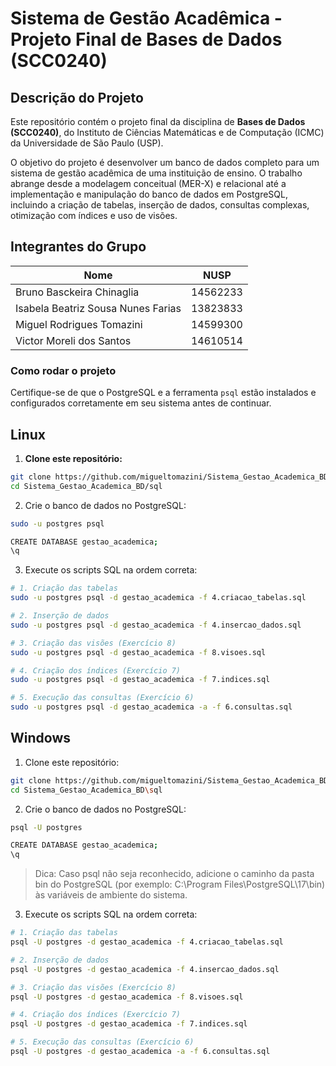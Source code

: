 # Sistema de Gestão Acadêmica - Projeto Final de Bases de Dados (SCC0240)

## Descrição do Projeto

Este repositório contém o projeto final da disciplina de **Bases de Dados (SCC0240)**, do Instituto de Ciências Matemáticas e de Computação (ICMC) da Universidade de São Paulo (USP).

O objetivo do projeto é desenvolver um banco de dados completo para um sistema de gestão acadêmica de uma instituição de ensino. O trabalho abrange desde a modelagem conceitual (MER-X) e relacional até a implementação e manipulação do banco de dados em PostgreSQL, incluindo a criação de tabelas, inserção de dados, consultas complexas, otimização com índices e uso de visões.

## Integrantes do Grupo

| Nome                                | NUSP     |
| ----------------------------------- | -------- |
| Bruno Basckeira Chinaglia           | 14562233 |
| Isabela Beatriz Sousa Nunes Farias  | 13823833 |
| Miguel Rodrigues Tomazini           | 14599300 |
| Victor Moreli dos Santos            | 14610514 |

### Como rodar o projeto

Certifique-se de que o PostgreSQL e a ferramenta `psql` estão instalados e configurados corretamente em seu sistema antes de continuar.

## Linux

1. **Clone este repositório:**

```bash
git clone https://github.com/migueltomazini/Sistema_Gestao_Academica_BD.git
cd Sistema_Gestao_Academica_BD/sql
```

2. Crie o banco de dados no PostgreSQL:

```bash
sudo -u postgres psql

CREATE DATABASE gestao_academica;
\q
```

3. Execute os scripts SQL na ordem correta:

```bash
# 1. Criação das tabelas
sudo -u postgres psql -d gestao_academica -f 4.criacao_tabelas.sql

# 2. Inserção de dados
sudo -u postgres psql -d gestao_academica -f 4.insercao_dados.sql

# 3. Criação das visões (Exercício 8)
sudo -u postgres psql -d gestao_academica -f 8.visoes.sql

# 4. Criação dos índices (Exercício 7)
sudo -u postgres psql -d gestao_academica -f 7.indices.sql

# 5. Execução das consultas (Exercício 6)
sudo -u postgres psql -d gestao_academica -a -f 6.consultas.sql
```

## Windows

1. Clone este repositório:

```bash
git clone https://github.com/migueltomazini/Sistema_Gestao_Academica_BD.git
cd Sistema_Gestao_Academica_BD\sql
```

2. Crie o banco de dados no PostgreSQL:

```bash
psql -U postgres

CREATE DATABASE gestao_academica;
\q
```
> Dica: Caso psql não seja reconhecido, adicione o caminho da pasta bin do PostgreSQL (por exemplo: C:\Program Files\PostgreSQL\17\bin) às variáveis de ambiente do sistema.

3. Execute os scripts SQL na ordem correta:

```bash
# 1. Criação das tabelas
psql -U postgres -d gestao_academica -f 4.criacao_tabelas.sql

# 2. Inserção de dados
psql -U postgres -d gestao_academica -f 4.insercao_dados.sql

# 3. Criação das visões (Exercício 8)
psql -U postgres -d gestao_academica -f 8.visoes.sql

# 4. Criação dos índices (Exercício 7)
psql -U postgres -d gestao_academica -f 7.indices.sql

# 5. Execução das consultas (Exercício 6)
psql -U postgres -d gestao_academica -a -f 6.consultas.sql
```
